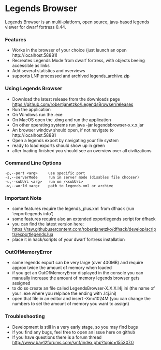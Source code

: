 # Legends Browser #

Legends Browser is an multi-platform, open source, java-based legends viewer for dwarf fortress 0.44.

### Features ###

* Works in the browser of your choice (just launch an open http://localhost:58881)
* Recreates Legends Mode from dwarf fortress, with objects beeing accessible as links
* Add several statistics and overviews
* supports LNP processed and archived legends_archive.zip

### Using Legends Browser ###

* Download the latest release from the downloads page https://github.com/robertjanetzko/LegendsBrowser/releases
* Run the application
* On Windows run the .exe
* On MacOS open the .dmg and run the application
* On other operating systems run java -jar legendsbrowser-x.x.x.jar
* An browser window should open, if not navigate to http://localhost:58881
* Open a legends export by navigating your file system
* ready to load exports should show up in green
* after loading finished you should see an overview over all civilizations

### Command Line Options ###

```
-p,--port <arg>     use specific port
-s,--serverMode     run in server mode (disables file chooser)
-u,--subUri <arg>   run on /<subUri>
-w,--world <arg>    path to legends.xml or archive
```

### Important Note ###

* some features require the legends_plus.xml from dfhack (run 'exportlegends info')
* some features require also an extended exportlegends script for dfhack
* you can find the latest version here: https://raw.githubusercontent.com/robertjanetzko/dfhack/develop/scripts/exportlegends.lua
* place it in hack/scripts of your dwarf fortress installation

### OutOfMemoryError ###

* some legends export can be very large (over 400MB) and require approx twice the amount of memory when loaded
* if you get an OutOfMemoryError displayed in the console you can manually increase the amount of memory legends browser gets assigned
* to do so create an file called LegendsBrowser-X.X.X.l4j.ini (the name of your .exe where you relplace the ending with .l4j.ini)
* open that file in an editor and insert -Xmx1024M (you can change the numbers to set the amount of memory you want to assign)

### Troubleshooting ###

* Development is still in a very early stage, so you may find bugs
* If you find any bugs, feel free to open an issue here on github
* If you have questions there is a forum thread http://www.bay12forums.com/smf/index.php?topic=155307.0
